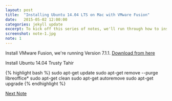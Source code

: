 ```yaml
---
layout: post
title:  "Installing Ubuntu 14.04 LTS on Mac with VMware Fusion"
date:   2015-05-02 12:00:00
categories: jekyll update
excerpt: To kick off this series of notes, we'll run through how to install Ubuntu 14.04 LTS on a Macbook Pro using VMware.
screenshot: note-1.jpg
note: 1
---
```


Install VMware Fusion, we're running Version 7.1.1. [Download from here](https://www.vmware.com/au/products/fusion)

Install Ubuntu 14.04 Trusty Tahir

{% highlight bash %}
sudo apt-get update
sudo apt-get remove --purge libreoffice*
sudo apt-get clean
sudo apt-get autoremove
sudo apt-get upgrade
{% endhighlight %}

[Next Note]({{site.baseurl}}/2-installing-vivado)
